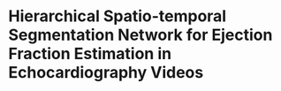 # Hierarchical Spatio-temporal Segmentation Network for Ejection Fraction Estimation in Echocardiography Videos


